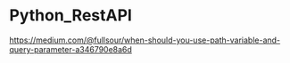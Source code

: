# Python_RestAPI

https://medium.com/@fullsour/when-should-you-use-path-variable-and-query-parameter-a346790e8a6d

